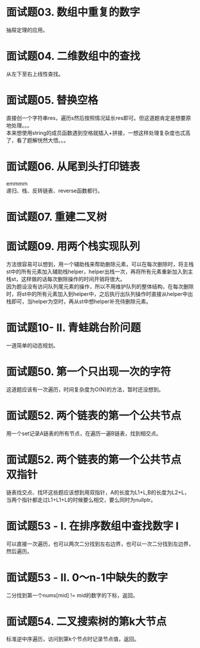 # 面试题03. 数组中重复的数字
抽屉定理的应用。

# 面试题04. 二维数组中的查找
从左下至右上线性查找。

# 面试题05. 替换空格
直接创一个字符串res，遍历s然后按照情况延长res即可。但这道题肯定是想要原地处理。。。</br>
本来想使用string的成员函数遇到空格就插入+拼接，一想这样处理复杂度也忒高了，看了题解恍然大悟。。。

# 面试题06. 从尾到头打印链表
emmmm</br>
递归、栈、反转链表、reverse函数都行。

# 面试题07. 重建二叉树

# 面试题09. 用两个栈实现队列
方法很容易可以想到，用一个辅助栈来帮助删除元素，可以在每次删除时，将主栈st中的所有元素加入辅助栈helper，helper出栈一次，再将所有元素重新加入到主栈st，这样做的话每次删除操作的时间开销将很大。<br>
因为题设没有访问队列尾元素的操作，所以不用维护队列的整体结构，在每次删除时，将st中的所有元素加入到helper中，之后执行出队列操作时直接从helper中出栈即可，当helper为空时，再从st中想helper补充待删除元素。

# 面试题10- II. 青蛙跳台阶问题
一道简单的动态规划。

# 面试题50. 第一个只出现一次的字符
这道题应该有一次遍历，时间复杂度为O(N)的方法，暂时还没想到。

# 面试题52. 两个链表的第一个公共节点
用一个set记录A链表的所有节点，在遍历一遍B链表，找到相交点。

# 面试题52. 两个链表的第一个公共节点 双指针
链表找交点、找环这些题应该想到用双指针，A的长度为L1+L,B的长度为L2+L，当两个指针都走过L1+L1+L的时候要么相交，要么同时为nullptr。

# 面试题53 - I. 在排序数组中查找数字 I
可以直接一次遍历，也可以两次二分找到左右边界，也可以一次二分找到左边界，然后遍历。

# 面试题53 - II. 0～n-1中缺失的数字
二分找到第一个nums[mid] != mid的数字的下标，返回。

# 面试题54. 二叉搜索树的第k大节点
标准逆中序遍历，访问到第k个节点时记录节点值，返回。
